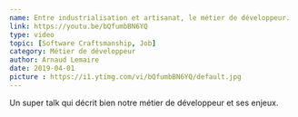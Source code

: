 ```yaml
---
name: Entre industrialisation et artisanat, le métier de développeur.
link: https://youtu.be/bQfumbBN6YQ
type: video
topic: [Software Craftsmanship, Job]
category: Métier de développeur
author: Arnaud Lemaire
date: 2019-04-01
picture : https://i1.ytimg.com/vi/bQfumbBN6YQ/default.jpg
---
```

Un super talk qui décrit bien notre métier de développeur et ses enjeux.
